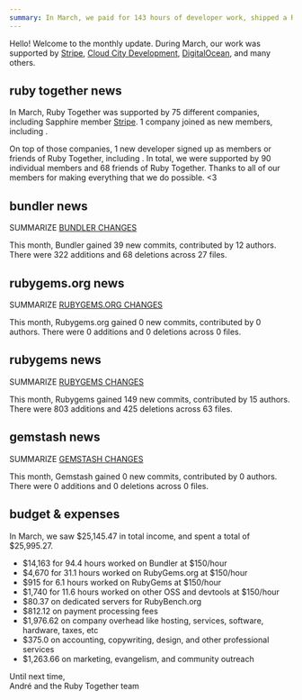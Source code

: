 ```yaml
---
summary: In March, we paid for 143 hours of developer work, shipped a RubyGems security release, and hired some security-focused help.
---
```


Hello! Welcome to the monthly update. During March, our work was supported by [Stripe](https://stripe.com), [Cloud City Development](http://www.cloudcity.io), [DigitalOcean](http://www.digitalocean.com), and many others.

## ruby together news



In March, Ruby Together was supported by 75 different companies, including Sapphire member [Stripe](https://stripe.com). 1 company joined as new members, including .

On top of those companies, 1 new developer signed up as members or friends of Ruby Together, including . In total, we were supported by 90 individual members and 68 friends of Ruby Together. Thanks to all of our members for making everything that we do possible. &lt;3

## bundler news

SUMMARIZE [BUNDLER CHANGES](https://github.com/bundler/bundler/compare/master@%7B2018-02-01%7D...master@%7B2018-03-01%7D)

This month, Bundler gained 39 new commits, contributed by 12 authors. There were 322 additions and 68 deletions across 27 files.

## rubygems.org news

SUMMARIZE [RUBYGEMS.ORG CHANGES](https://github.com/rubygems/rubygems.org/compare/master@%7B2018-02-01%7D...master@%7B2018-03-01%7D)

This month, Rubygems.org gained 0 new commits, contributed by 0 authors. There were 0 additions and 0 deletions across 0 files.

## rubygems news

SUMMARIZE [RUBYGEMS CHANGES](https://github.com/rubygems/rubygems/compare/master@%7B2018-02-01%7D...master@%7B2018-03-01%7D)

This month, Rubygems gained 149 new commits, contributed by 15 authors. There were 803 additions and 425 deletions across 63 files.

## gemstash news

SUMMARIZE [GEMSTASH CHANGES](https://github.com/bundler/gemstash/compare/master@%7B2018-02-01%7D...master@%7B2018-03-01%7D)

This month, Gemstash gained 0 new commits, contributed by 0 authors. There were 0 additions and 0 deletions across 0 files.

## budget &amp; expenses

In March, we saw $25,145.47 in total income, and spent a total of $25,995.27.

* $14,163 for 94.4 hours worked on Bundler at $150/hour
* $4,670 for 31.1 hours worked on RubyGems.org at $150/hour
* $915 for 6.1 hours worked on RubyGems at $150/hour
* $1,740 for 11.6 hours worked on other OSS and devtools at $150/hour
* $80.37 on dedicated servers for RubyBench.org
* $812.12 on payment processing fees
* $1,976.62 on company overhead like hosting, services, software, hardware, taxes, etc
* $375.0 on accounting, copywriting, design, and other professional services
* $1,263.66 on marketing, evangelism, and community outreach

Until next time,<br>
André and the Ruby Together team